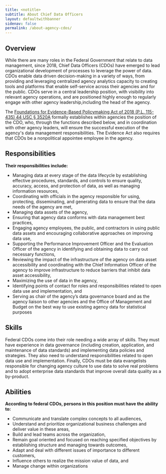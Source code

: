 ```yaml
---
title: <notitle>
subtitle: About Chief Data Officers
layout: defaultwithbanner
sidenav: false
permalink: /about-agency-cdos/
---
```


<h2>Overview</h2>

<p>While there are many roles in the Federal Government that relate to data management, since 2018, Chief Data Officers (CDOs) have emerged to lead organizational development of processes to leverage the power of data. CDOs enable data driven decision-making in a variety of ways, from providing and leveraging centralized agency analytics capacity to creating tools and platforms that enable self-service across their agencies and for the public. CDOs serve in a central leadership position, with visibility into relevant agency operations, and are positioned highly enough to regularly engage with other agency leadership,including the head of the agency.</p>

<p>The <a href="https://www.congress.gov/bill/115th-congress/house-bill/4174/text">Foundations for Evidence-Based Policymaking Act of 2018 (P.L. 115-435) 44 USC § 3520A</a> formally establishes within agencies the position of the CDO, who, through the functions described below, and in coordination with other agency leaders, will ensure the successful execution of the agency's data management responsibilities.  The Evidence Act also requires that CDOs be a nonpolitical appointee employee in the agency. </p>

<h2>Responsibilities</h2>
<p><strong>Their responsibilities include:</strong></p>
<ul>
  <li>Managing data at every stage of the data lifecycle by establishing effective procedures, standards, and controls to ensure quality, accuracy, access, and protection of data, as well as managing information resources,</li>
  <li>Coordinating with officials in the agency responsible for using, protecting, disseminating, and generating data to ensure that the data needs of the agency are met,</li>
  <li>Managing data assets of the agency,</li>
  <li>Ensuring that agency data conforms with data management best practices,</li>
  <li>Engaging agency employees, the public, and contractors in using public data assets and encouraging collaborative approaches on improving data use,</li>
  <li>Supporting the Performance Improvement Officer and the Evaluation Officer of the agency in identifying and obtaining data to carry out necessary functions, </li>
  <li>Reviewing the impact of the infrastructure of the agency on data asset accessibility and coordinating with the Chief Information Officer of the agency to improve infrastructure to reduce barriers that inhibit data asset accessibility,</li>
  <li>Maximizing the use of data in the agency,</li>
  <li>Identifying points of contact for roles and responsibilities related to open data use and implementation, and</li>
  <li>Serving as chair of the agency’s data governance board and as the agency liaison to other agencies and the Office of Management and Budget on the best way to use existing agency data for statistical purposes</li>
</ul>

<h2>Skills</h2>
<p>Federal CDOs come into their role needing a wide array of skills. They must have experience in data governance (including creation, application, and maintenance of data standards) and implementing data policies and strategies. They also need to understand responsibilities related to open data use and implementation. Finally, CDOs must be data evangelists responsible for changing agency culture to use data to solve real problems and to adopt enterprise data standards that improve overall data quality as a by-product.</p>

<h2>Abilities</h2>
<p><strong>According to federal CDOs, persons in this position must have the ability to:</strong></p>
<ul>
  <li>Communicate and translate complex concepts to all audiences, </li>
  <li>Understand and prioritize organizational business challenges and deliver value in these areas, </li>
  <li>Build and lead teams across the organization, </li>
  <li>Remain goal oriented and focused on reaching specified objectives by establishing structure and managing towards outcomes, </li>
  <li>Adapt and deal with different issues of importance to different customers, </li>
  <li>Influence others to realize the mission value of data, and </li>
  <li>Manage change within organizations</li>
</ul>